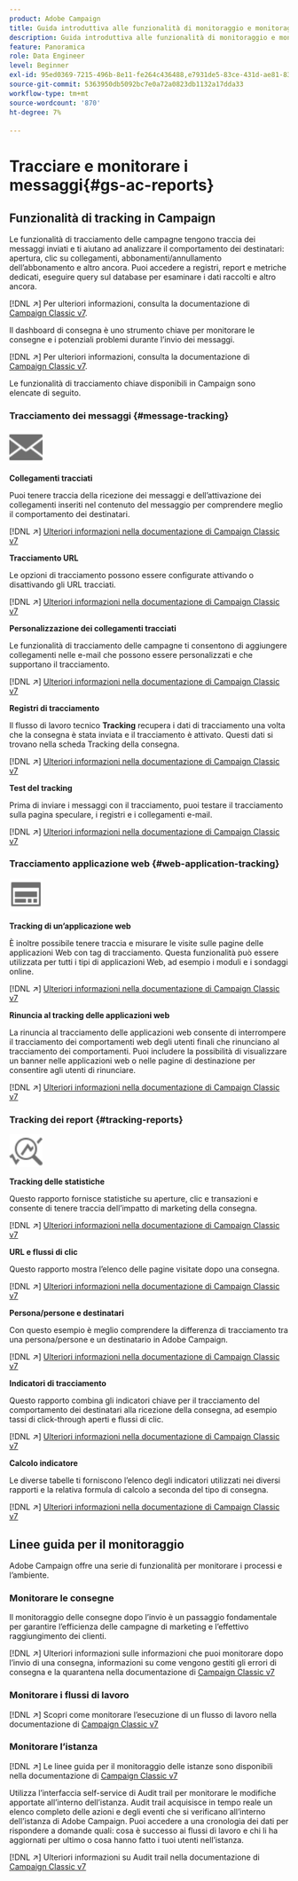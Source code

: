 ```yaml
---
product: Adobe Campaign
title: Guida introduttiva alle funzionalità di monitoraggio e monitoraggio
description: Guida introduttiva alle funzionalità di monitoraggio e monitoraggio
feature: Panoramica
role: Data Engineer
level: Beginner
exl-id: 95ed0369-7215-496b-8e11-fe264c436488,e7931de5-83ce-431d-ae81-83793d257550
source-git-commit: 5363950db5092bc7e0a72a0823db1132a17dda33
workflow-type: tm+mt
source-wordcount: '870'
ht-degree: 7%

---
```


# Tracciare e monitorare i messaggi{#gs-ac-reports}

## Funzionalità di tracking in Campaign

Le funzionalità di tracciamento delle campagne tengono traccia dei messaggi inviati e ti aiutano ad analizzare il comportamento dei destinatari: apertura, clic su collegamenti, abbonamenti/annullamento dell’abbonamento e altro ancora. Puoi accedere a registri, report e metriche dedicati, eseguire query sul database per esaminare i dati raccolti e altro ancora.

[!DNL :arrow_upper_right:]  Per ulteriori informazioni, consulta la documentazione di  [Campaign Classic v7](https://experienceleague.adobe.com/docs/campaign-classic/using/getting-started/profile-management/editing-a-profile.html?lang=en#tracking-tab).

Il dashboard di consegna è uno strumento chiave per monitorare le consegne e i potenziali problemi durante l’invio dei messaggi.

[!DNL :arrow_upper_right:] Per ulteriori informazioni, consulta la documentazione di  [Campaign Classic v7](https://experienceleague.adobe.com/docs/campaign-classic/using/sending-messages/monitoring-deliveries/delivery-dashboard.html?lang=en#sending-messages).

Le funzionalità di tracciamento chiave disponibili in Campaign sono elencate di seguito.

### Tracciamento dei messaggi {#message-tracking}

<img src="assets/do-not-localize/icon-message-tracking.svg" width="60px">

**Collegamenti tracciati**

Puoi tenere traccia della ricezione dei messaggi e dell’attivazione dei collegamenti inseriti nel contenuto del messaggio per comprendere meglio il comportamento dei destinatari.

[!DNL :arrow_upper_right:] [Ulteriori informazioni nella documentazione di Campaign Classic v7](https://experienceleague.adobe.com/docs/campaign-classic/using/sending-messages/tracking-messages/how-to-configure-tracked-links.html?lang=en#sending-messages)

**Tracciamento URL**

Le opzioni di tracciamento possono essere configurate attivando o disattivando gli URL tracciati.

[!DNL :arrow_upper_right:] [Ulteriori informazioni nella documentazione di Campaign Classic v7](https://experienceleague.adobe.com/docs/campaign-classic/using/sending-messages/tracking-messages/personalizing-url-tracking.html?lang=en#sending-messages)


**Personalizzazione dei collegamenti tracciati**

Le funzionalità di tracciamento delle campagne ti consentono di aggiungere collegamenti nelle e-mail che possono essere personalizzati e che supportano il tracciamento.

[!DNL :arrow_upper_right:] [Ulteriori informazioni nella documentazione di Campaign Classic v7](https://experienceleague.adobe.com/docs/campaign-classic/using/sending-messages/tracking-messages/tracking-personalized-links/tracking-personalized-links.html?lang=en#sending-messages)

**Registri di tracciamento**

Il flusso di lavoro tecnico **Tracking** recupera i dati di tracciamento una volta che la consegna è stata inviata e il tracciamento è attivato. Questi dati si trovano nella scheda Tracking della consegna.

[!DNL :arrow_upper_right:] [Ulteriori informazioni nella documentazione di Campaign Classic v7](https://experienceleague.adobe.com/docs/campaign-classic/using/sending-messages/tracking-messages/accessing-the-tracking-logs.html?lang=en#sending-messages)

**Test del tracking**

Prima di inviare i messaggi con il tracciamento, puoi testare il tracciamento sulla pagina speculare, i registri e i collegamenti e-mail.

[!DNL :arrow_upper_right:] [Ulteriori informazioni nella documentazione di Campaign Classic v7](https://experienceleague.adobe.com/docs/campaign-classic/using/sending-messages/tracking-messages/testing-tracking.html?lang=en#sending-messages)

### Tracciamento applicazione web {#web-application-tracking}

<img src="assets/do-not-localize/icon-web-app.svg" width="60px">

**Tracking di un’applicazione web**

È inoltre possibile tenere traccia e misurare le visite sulle pagine delle applicazioni Web con tag di tracciamento. Questa funzionalità può essere utilizzata per tutti i tipi di applicazioni Web, ad esempio i moduli e i sondaggi online.

[!DNL :arrow_upper_right:] [Ulteriori informazioni nella documentazione di Campaign Classic v7](https://experienceleague.adobe.com/docs/campaign-classic/using/designing-content/web-applications/tracking-a-web-application.html?lang=en#designing-content)

**Rinuncia al tracking delle applicazioni web**

La rinuncia al tracciamento delle applicazioni web consente di interrompere il tracciamento dei comportamenti web degli utenti finali che rinunciano al tracciamento dei comportamenti. Puoi includere la possibilità di visualizzare un banner nelle applicazioni web o nelle pagine di destinazione per consentire agli utenti di rinunciare.

[!DNL :arrow_upper_right:] [Ulteriori informazioni nella documentazione di Campaign Classic v7](https://experienceleague.adobe.com/docs/campaign-classic/using/designing-content/web-applications/web-application-tracking-opt-out.html?lang=en#designing-content)

### Tracking dei report {#tracking-reports}

<img src="assets/do-not-localize/icon_monitor.svg" width="60px">

**Tracking delle statistiche**

Questo rapporto fornisce statistiche su aperture, clic e transazioni e consente di tenere traccia dell’impatto di marketing della consegna.

[!DNL :arrow_upper_right:] [Ulteriori informazioni nella documentazione di Campaign Classic v7](https://experienceleague.adobe.com/docs/campaign-classic/using/sending-messages/tracking-messages/about-message-tracking.html?lang=en#tracking-reports)

**URL e flussi di clic**

Questo rapporto mostra l’elenco delle pagine visitate dopo una consegna.

[!DNL :arrow_upper_right:] [Ulteriori informazioni nella documentazione di Campaign Classic v7](https://experienceleague.adobe.com/docs/campaign-classic/using/reporting/reports-on-deliveries/delivery-reports.html?lang=en#urls-and-click-streams)

**Persona/persone e destinatari**

Con questo esempio è meglio comprendere la differenza di tracciamento tra una persona/persone e un destinatario in Adobe Campaign.

[!DNL :arrow_upper_right:] [Ulteriori informazioni nella documentazione di Campaign Classic v7](https://experienceleague.adobe.com/docs/campaign-classic/using/reporting/reports-on-deliveries/person-people-recipients.html?lang=en#reporting)

**Indicatori di tracciamento**

Questo rapporto combina gli indicatori chiave per il tracciamento del comportamento dei destinatari alla ricezione della consegna, ad esempio tassi di click-through aperti e flussi di clic.

[!DNL :arrow_upper_right:] [Ulteriori informazioni nella documentazione di Campaign Classic v7](https://experienceleague.adobe.com/docs/campaign-classic/using/reporting/reports-on-deliveries/delivery-reports.html?lang=en#reporting)

**Calcolo indicatore**

Le diverse tabelle ti forniscono l’elenco degli indicatori utilizzati nei diversi rapporti e la relativa formula di calcolo a seconda del tipo di consegna.

[!DNL :arrow_upper_right:] [Ulteriori informazioni nella documentazione di Campaign Classic v7](https://experienceleague.adobe.com/docs/campaign-classic/using/reporting/reports-on-deliveries/indicator-calculation.html?lang=en#reporting)

## Linee guida per il monitoraggio

Adobe Campaign offre una serie di funzionalità per monitorare i processi e l’ambiente.

### Monitorare le consegne

Il monitoraggio delle consegne dopo l’invio è un passaggio fondamentale per garantire l’efficienza delle campagne di marketing e l’effettivo raggiungimento dei clienti.

[!DNL :arrow_upper_right:] Ulteriori informazioni sulle informazioni che puoi monitorare dopo l’invio di una consegna, informazioni su come vengono gestiti gli errori di consegna e la quarantena nella documentazione di  [Campaign Classic v7](https://experienceleague.adobe.com/docs/campaign-classic/using/sending-messages/monitoring-deliveries/about-delivery-monitoring.html?lang=en#sending-messages)

### Monitorare i flussi di lavoro

[!DNL :arrow_upper_right:] Scopri come monitorare l’esecuzione di un flusso di lavoro nella documentazione di   [Campaign Classic v7](https://experienceleague.adobe.com/docs/campaign-classic/using/automating-with-workflows/monitoring-workflows/monitoring-workflow-execution.html?lang=en#automating-with-workflows)

### Monitorare l’istanza

[!DNL :arrow_upper_right:] Le linee guida per il monitoraggio delle istanze sono disponibili nella documentazione di  [Campaign Classic v7](https://experienceleague.adobe.com/docs/campaign-classic/using/monitoring-campaign-classic/introduction/monitoring-guidelines.html?lang=en#monitoring-campaign-classic)

Utilizza l’interfaccia self-service di Audit trail per monitorare le modifiche apportate all’interno dell’istanza. Audit trail acquisisce in tempo reale un elenco completo delle azioni e degli eventi che si verificano all’interno dell’istanza di Adobe Campaign. Puoi accedere a una cronologia dei dati per rispondere a domande quali: cosa è successo ai flussi di lavoro e chi li ha aggiornati per ultimo o cosa hanno fatto i tuoi utenti nell’istanza.

[!DNL :arrow_upper_right:] Ulteriori informazioni su Audit trail nella documentazione di   [Campaign Classic v7](https://experienceleague.adobe.com/docs/campaign-classic/using/monitoring-campaign-classic/production-procedures/audit-trail.html?lang=en#accessing-audit-trail)
